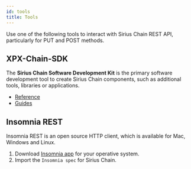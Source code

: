 ```yaml
---
id: tools
title: Tools
---
```

Use one of the following tools to interact with Sirius Chain REST API, particularly for PUT and POST methods.

## XPX-Chain-SDK

The **Sirius Chain Software Development Kit** is the primary software development tool to create Sirius Chain components, such as additional tools, libraries or applications.

- [Reference](../sdks/overview.md)
- [Guides](../guides/overview.md)

## Insomnia REST

Insomnia REST is an open source HTTP client, which is available for Mac, Windows and Linux.

1. Download [Insomnia app](https://insomnia.rest/) for your operative system.
2. Import the `Insomnia spec` for Sirius Chain.


